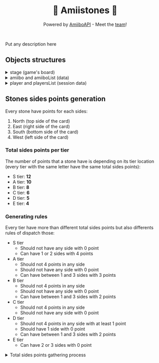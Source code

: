 <div align="center">

# :flower_playing_cards: Amiistones :flower_playing_cards:
Powered by <a href="https://amiiboapi.com" target="_blank">AmiiboAPI</a> - 
Meet the <a href="https://github.com/orgs/amiistones/people">team</a>!

</div>
<br/>

Put any description here

## Objects structures

<details>
	<summary>stage (game's board)</summary>

### `stage`

`stage` is an object that represents the *amiistones* game's board.

***Awaiting for description***

</details>

<details>
	<summary>amiibo and amiiboList (data)</summary>

### `amiibo` and `amiiboList`

`amiibo` is an element of `amiiboList`. These two objects defines all the data fetched from the api and then display on the *amiistones* game's board.

#### `amiibo`

All classes in the following diagram are actually JavaScript objects (this is just to have a more visual render).

```mermaid
classDiagram
    class amiibo {
        switchIndex: bool
    }

    class data {
        amiiboSeries: String
        character: String
        gameSeries: String
        image: String
        name: String
        type: String
        tier: String
    }

    class releaseDates {
        au: String
        eu: String
        jp: String
        na: String
    }

    class stone {
        hasSpecial: bool
        hasPlayed: bool
        startTeam: String
        currentTeam: String
    }

    class sidesPoints {
        total: int
        north: int
        east: int
        south: int
        west: int
    }
    
    amiibo --> data: data
    amiibo --> stone: stone
    data --> releaseDates: release
    stone --> sidesPoints: sidesPoints
    
    amiiboList *-- amiibo
```

All the fields in the `data` sub-object is from the api (except the `tier` attribute).

<details>
	<summary>Template</summary>

```jsx
data: {
	amiiboSeries: null,
	character: null,
	gameSeries: null,
	image: null,
	name: null,
	release: {
		au: null,
		eu: null,
		jp: null,
		na: null
		},
	type: null,
	tier: "F"
},
stone: {
	hasSpecial: false,
	hasPlayed: false,
	startTeam: null,
	currentTeam: null,
	sidesPoints: {
		total: null,
		North: 0,
		East: 0,
		South: 0,
		West: 0
	},
},
switchIndex: null
```
</details>

<details>
	<summary>Examples</summary>

```jsx
data: {
	amiiboSeries: "Super Smash Bros.",
	character: "Mythra",
	gameSeries: "Xenoblade Chronicles",
	image: "https://raw.githubusercontent.com/N3evin/AmiiboAPI/master/images/icon_22420000-041f0002.png",
	name: "Mythra",
	release: {
		au: "2023-07-21",
		eu: "2023-07-21",
		jp: "2023-07-21",
		na: "2023-07-21"
		},
	type: "Figure",
	tier: "S"
},
stone: {
	hasSpecial: true,
	hasPlayed: true,
	startTeam: "red",
	currentTeam: "blue",
	sidesPoints: {
		total: 12,
		North: 3,
		East: 3,
		South: 2,
		West: 4
	},
},
switchIndex: 79
```

```jsx
data: {
	amiiboSeries: "Super Smash Bros.",
	character: "Cloud Strife",
	gameSeries: "Final Fantasy",
	image: "https://raw.githubusercontent.com/N3evin/AmiiboAPI/master/images/icon_36000000-02590002.png",
	name: "Cloud",
	release: {
		au: "2017-07-22",
		eu: "2017-07-21",
		jp: "2017-07-21",
		na: "2017-07-21"
		},
	type: "Figure",
	tier: "A+"
},
stone: {
	hasSpecial: false,
	hasPlayed: false,
	startTeam: "blue",
	currentTeam: null,
	sidesPoints: {
		total: 10,
		North: 2,
		East: 3,
		South: 2,
		West: 3
	},
},
switchIndex: null
```
</details>

#### `amiiboList`

`amiiboList` is just a **table filled with** `amiibo` **objects**:

```jsx
[
	{data, stone, switchIndex},
	{data, stone, switchIndex},
	...
	{data, stone, switchIndex}
]
```

</details>

<details>
	<summary>player and playersList (session data)</summary>

### `player` and `playerList`

`player` is an element of `playersList` these two objects defines the *amiistones* players data (color, points, deck...) of the current game session.

***Awaiting for description***

</details>

## Stones sides points generation

Every stone have points for each sides:

1. North (top side of the card)
2. East (right side of the card)
3. South (bottom side of the card)
4. West (left side of the card)

### Total sides points per tier

The number of points that a stone have is depending on its tier location (every tier with the same letter have the same total sides points):

- S tier: **12**
- A tier: **10**
- B tier: **8**
- C tier: **6**
- D tier: **5**
- E tier: **4**

### Generating rules

Every tier have more than different total sides points but also differents rules of dispatch those:

- S tier
	- Should not have any side with 0 point
	- Can have 1 or 2 sides with 4 points
- A tier
	- Should not 4 points in any side
	- Should not have any side with 0 point
	- Can have between 1 and 3 sides with 3 points
- B tier
	- Should not 4 points in any side
	- Should not have any side with 0 point
	- Can have between 1 and 3 sides with 2 points
- C tier
	- Should not 4 points in any side
	- Should not have any side with 0 point
- D tier
	- Should not 4 points in any side with at least 1 point
	- Should have 1 side with 0 point
	- Can have between 1 and 3 sides with 2 points
- E tier
	- Can have 2 or 3 sides with 0 point

<details>
	<summary>Total sides points gathering process</summary>

### Total sides points gathering process

Every character have a `characterRank` value in the ***smashBrosTierListCharacters.json*** file:

```json
	{
		"characterNumber": 46,
		"characterName": "Mega Man",
		"characterRank": 48
	},
	{
		"characterNumber": 47,
		"characterName": "Wii Fit Trainer",
		"characterRank": 63
	},
```

Then, the `characterRank` value obtained is compared to `firstSlot` and `lastSlot` of the ***smashBrosTierListSlots.json*** file in order to find in which tier is the character:

```json
	{
		"name": "B-",
		"firstSlot": 40,
		"lastSlot": 50,
		"totalSidesPoints": 8
	},
	{
		"name": "C+",
		"firstSlot": 51,
		"lastSlot": 60,
		"totalSidesPoints": 6
	},
	{
		"name": "C-",
		"firstSlot": 61,
		"lastSlot": 65,
		"totalSidesPoints": 6
	},
```

Finally, total number of sides of a character is the field `totalSidesPoints` of the character's tier. In the previous extrats, **Mega Man** is **B-** tier so his stone will have a total of **8 points** and **Wii Fit Trainer** is **C-** tier so her stone will have **6 points** in total.

</details>
